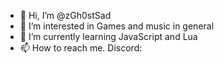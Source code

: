 - 👋 Hi, I’m @zGh0stSad
- 👀 I’m interested in Games and music in general
- 🌱 I’m currently learning JavaScript and Lua
- 📫 How to reach me. Discord:       


